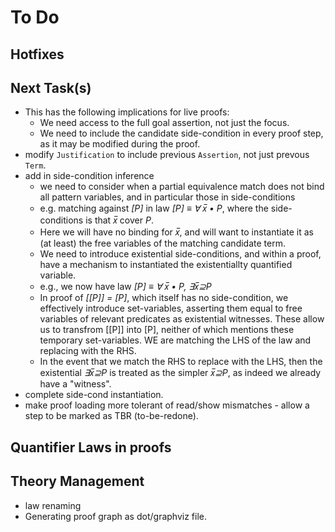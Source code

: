 # To Do

## Hotfixes

## Next Task(s)

* This has the following implications for live proofs:
  * We need access to the full goal assertion, not just the focus.
  * We need to include the candidate side-condition in every proof step, as it may be modified during the proof.
* modify `Justification` to include previous `Assertion`, not just prevous `Term`.
* add in side-condition inference
  * we need to consider when a partial equivalence match does not bind all pattern variables, and in particular those in side-conditions
  * e.g. matching against *[P]* in law *[P] ≡ ∀ x̅ • P*,  where the side-conditions is that *x̅* cover *P*.
  * Here we will have no binding for *x̅*, and will want to instantiate it as (at least) the free variables of the matching candidate term.
  * We need to introduce existential side-conditions, and within a proof, have a mechanism to instantiated the existentiallty quantified variable.
  * e.g., we now have law *[P] ≡ ∀ x̅ • P, ∃x̅⊇P*
  * In proof of *[[P]] = [P]*, which itself has no side-condition, we effectively introduce set-variables, asserting them equal to free variables of relevant predicates as existential witnesses. These allow us to transfrom [[P]] into [P], neither of which mentions these temporary set-variables. WE are matching the LHS of the law and replacing with the RHS.
  * In the event that we match the RHS to replace with the LHS, then the existential *∃x̅⊇P* is treated as the simpler *x̅⊇P*, as indeed we already have a "witness".
* complete side-cond instantiation.
* make proof loading more tolerant of read/show mismatches - allow a step to be marked as TBR (to-be-redone).

## Quantifier Laws in proofs

## Theory Management

* law renaming
* Generating proof graph as dot/graphviz file.
